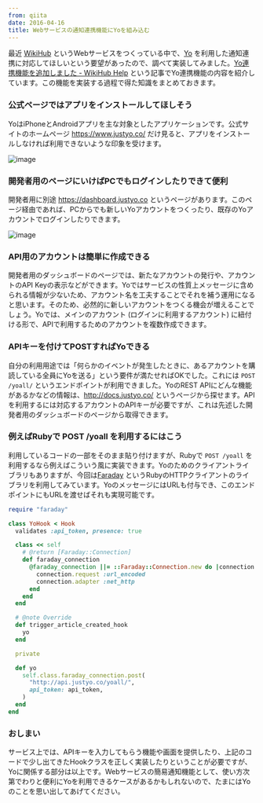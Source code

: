 ```yaml
---
from: qiita
date: 2016-04-16
title: Webサービスの通知連携機能にYoを組み込む
---
```


最近 [WikiHub](https://wikihub.io/) というWebサービスをつくっている中で、[Yo](https://www.justyo.co/) を利用した通知連携に対応してほしいという要望があったので、調べて実装してみました。[Yo連携機能を追加しました - WikiHub Help](https://meta.wikihub.io/blog/users/r7kamura/20160415204220) という記事でYo連携機能の内容を紹介しています。この機能を実装する過程で得た知識をまとめておきます。

### 公式ページではアプリをインストールしてほしそう
YoはiPhoneとAndroidアプリを主な対象としたアプリケーションです。公式サイトのホームページ <https://www.justyo.co/> だけ見ると、アプリをインストールしなければ利用できないような印象を受けます。

![image](https://qiita-image-store.s3.amazonaws.com/0/4365/6babd901-83ed-1d30-e8f9-726c6ff1c044.png)

### 開発者用のページにいけばPCでもログインしたりできて便利
開発者用に別途 <https://dashboard.justyo.co> というページがあります。このページ経由であれば、PCからでも新しいYoアカウントをつくったり、既存のYoアカウントでログインしたりできます。

![image](https://qiita-image-store.s3.amazonaws.com/0/4365/08856dbb-3d83-408f-44bd-e736ec31ca81.png)

### API用のアカウントは簡単に作成できる
開発者用のダッシュボードのページでは、新たなアカウントの発行や、アカウントのAPI Keyの表示などができます。Yoではサービスの性質上メッセージに含められる情報が少ないため、アカウント名を工夫することでそれを補う運用になると思います。そのため、必然的に新しいアカウントをつくる機会が増えることでしょう。Yoでは、メインのアカウント (ログインに利用するアカウント) に紐付ける形で、APIで利用するためのアカウントを複数作成できます。

### APIキーを付けてPOSTすればYoできる
自分の利用用途では「何らかのイベントが発生したときに、あるアカウントを購読している全員にYoを送る」という要件が満たせればOKでした。これには `POST /yoall/` というエンドポイントが利用できました。YoのREST APIにどんな機能があるかなどの情報は、<http://docs.justyo.co/> というページから探せます。APIを利用するには対応するアカウントのAPIキーが必要ですが、これは先述した開発者用のダッシュボードのページから取得できます。

### 例えばRubyで POST /yoall を利用するにはこう
利用しているコードの一部をそのまま貼り付けますが、Rubyで `POST /yoall` を利用するなら例えばこういう風に実装できます。Yoのためのクライアントライブラリもありますが、今回は[Faraday](https://github.com/lostisland/faraday) というRubyのHTTPクライアントのライブラリを利用してみています。YoのメッセージにはURLも付与でき、このエンドポイントにもURLを渡せばそれも実現可能です。

```rb
require "faraday"

class YoHook < Hook
  validates :api_token, presence: true

  class << self
    # @return [Faraday::Connection]
    def faraday_connection
      @faraday_connection ||= ::Faraday::Connection.new do |connection|
        connection.request :url_encoded
        connection.adapter :net_http
      end
    end
  end

  # @note Override
  def trigger_article_created_hook
    yo
  end

  private

  def yo
    self.class.faraday_connection.post(
      "http://api.justyo.co/yoall/",
      api_token: api_token,
    )
  end
end
```

### おしまい
サービス上では、APIキーを入力してもらう機能や画面を提供したり、上記のコードで少し出てきたHookクラスを正しく実装したりということが必要ですが、Yoに関係する部分は以上です。Webサービスの簡易通知機能として、使い方次第でわりと便利にYoを利用できるケースがあるかもしれないので、たまにはYoのことを思い出してあげてください。
